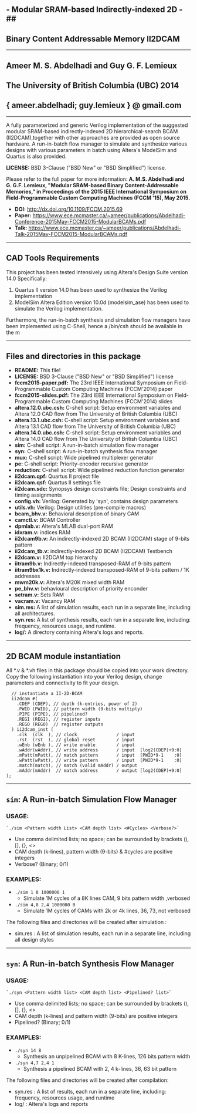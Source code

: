## - Modular SRAM-based Indirectly-indexed 2D -##
## Binary Content Addressable Memory II2DCAM ##
---
## Ameer  M. S.  Abdelhadi and Guy  G. F.  Lemieux ##
## The University of British Columbia (UBC)  2014 ##
## { ameer.abdelhadi; guy.lemieux } @ gmail.com ##
---

A fully parameterized and generic Verilog implementation of the suggested modular SRAM-based indirectly-indexed 2D hierarchical-search BCAM (II2DCAM),together with other approaches are provided as open source hardware. A run-in-batch flow manager to simulate and synthesize various designs with various parameters in batch using Altera's ModelSim and Quartus is also provided.

**LICENSE:** BSD 3-Clause ("BSD New" or "BSD Simplified") license.

Please refer to the full paper for more information:
**A. M.S. Abdelhadi and G. G.F. Lemieux,
"Modular SRAM-based Binary Content-Addressable Memories," in Proceedings of the 2015 IEEE International Symposium on Field-Programmable Custom Computing Machines (FCCM '15), May 2015.**
* **DOI:** http://dx.doi.org/10.1109/FCCM.2015.69
* **Paper:** https://www.ece.mcmaster.ca/~ameer/publications/Abdelhadi-Conference-2015May-FCCM2015-ModularBCAMs.pdf
* **Talk:** https://www.ece.mcmaster.ca/~ameer/publications/Abdelhadi-Talk-2015May-FCCM2015-ModularBCAMs.pdf


---


## CAD Tools Requirements ##
This project has been tested intensively using Altera's Design Suite version 14.0 Specifically:
  1. Quartus II version 14.0 has been used to synthesize the Verilog implementation
  2. ModelSim Altera Edition version 10.0d (modelsim\_ase) has been used to simulate the Verilog implementation.

Furthermore, the run-in-batch synthesis and simulation flow managers have been implemented using C-Shell, hence a /bin/csh should be available in the m


---


## Files and directories in this package ##

  * **README:** This file!
  * **LICENSE:** BSD 3-Clause ("BSD New" or "BSD Simplified") license
  * **fccm2015-paper.pdf:** The 23rd IEEE International Symposium on Field-Programmable Custom Computing Machines (FCCM'2014) paper
  * **fccm2015-slides.pdf:** The 23rd IEEE International Symposium on Field-Programmable Custom Computing Machines (FCCM'2014) slides
  * **altera.12.0.ubc.csh:** C-shell script: Setup environment variables and Altera 12.0 CAD flow from The University of British Columbia (UBC)
  * **altera.13.1.ubc.csh:** C-shell script: Setup environment variables and Altera 13.1 CAD flow from The University of British Columbia (UBC)
  * **altera.14.0.ubc.csh:** C-shell script: Setup environment variables and Altera 14.0 CAD flow from The University of British Columbia (UBC)
  * **sim:** C-shell script: A run-in-batch simulation flow manager
  * **syn:** C-shell script: A run-in-batch synthesis  flow manager
  * **mux:** C-shell script: Wide pipelined multiplexer generator
  * **pe:** C-shell script: Priority-encoder recursive generator
  * **reduction:** C-shell script: Wide pipelined reduction function generator
  * **ii2dcam.qpf:** Quartus II project file
  * **ii2dcam.qsf:** Quartus II settings file
  * **ii2dcam.sdc:** Synopsys design constraints file; Design constraints and timing assignments
  * **config.vh:** Verilog: Generated by 'syn', contains design parameters
  * **utils.vh:** Verilog: Design utilities (pre-compile macros)
  * **bcam_bhv.v:** Behavioral description of binary CAM
  * **camctl.v:** BCAM Controller
  * **dpmlab.v:** Altera's MLAB dual-port RAM
  * **idxram.v:** indices RAM
  * **ii2dcam9b.v:** An indirectly-indexed 2D BCAM (II2DCAM) stage of 9-bits pattern
  * **ii2dcam_tb.v:** indirectly-indexed 2D BCAM (II2DCAM) Testbench
  * **ii2dcam.v:** II2DCAM top hierarchy
  * **iitram9b.v:** Indirectly-indexed transposed-RAM of 9-bits pattern
  * **iitram9bx1k.v:** Indirectly-indexed transposed-RAM of 9-bits pattern / 1K addresses
  * **mwm20k.v:** Altera's M20K mixed width RAM
  * **pe_bhv.v:** behavioural description of priority enconder
  * **setram.v:** Sets RAM
  * **vacram.v:** Vacancy RAM
  * **sim.res:** A list of simulation results, each run in a separate line, including all architectures.
  * **syn.res:** A list of synthesis results, each run in a separate line, including: frequency, resources usage, and runtime.
  * **log/:** A directory containing Altera's logs and reports.


---


## 2D BCAM module instantiation ##
All *.v & *.vh files in this package should be copied into your work directory. Copy the following instantiation into your Verilog design, change parameters and connectivity to fit your design.

```
  // instantiate a II-2D-BCAM
  ii2dcam #(
    .CDEP (CDEP), // depth (k-entries, power of 2)
    .PWID (PWID), // pattern width (9-bits multiply)
    .PIPE (PIPE), // pipelined?
    .REGI (REGI), // register inputs
    .REGO (REGO)  // register outputs
  ) ii2dcam_inst (
    .clk  (clk  ), // clock               / input
    .rst  (rst  ), // global reset        / input
    .wEnb (wEnb ), // write enable        / input
    .wAddr(wAddr), // write address       / input  [log2(CDEP)+9:0]
    .mPatt(mPatt), // match pattern       / input  [PWID*9-1    :0]
    .wPatt(wPatt), // write pattern       / input  [PWID*9-1    :0]
    .match(match), // match (valid mAddr) / output
    .mAddr(mAddr)  // match address       / output [log2(CDEP)+9:0]
);
```


---


## `sim`: A Run-in-batch Simulation Flow Manager ##

### USAGE: ###

    `./sim <Pattern width List> <CAM depth list> <#Cycles> <Verbose?>`

  * Use comma delimited lists; no space; can be surrounded by brackets (), [], {}, <>
  * CAM depth (k-lines), pattern width (9-bits) & #cycles are positive integers
  * Verbose? (Binary; 0/1)

### EXAMPLES: ###

  * `./sim 1 8 1000000 1`
    * Simulate 1M cycles of a 8K lines CAM, 9 bits pattern width ,verbosed
  * `./sim 4,8 2,4 1000000 0`
    * Simulate 1M cycles of CAMs with 2k or 4k lines, 36, 73, not verbosed

The following files and directories will be created after simulation :
  * sim.res : A list of simulation results, each run in a separate line, including all design styles


---


## `syn`: A Run-in-batch Synthesis Flow Manager ##

### USAGE: ###

    `./syn <Pattern width list> <CAM depth list> <Pipelined? list>`

  * Use comma delimited lists; no space; can be surrounded by brackets (), [], {}, <>
  * CAM depth (k-lines) and pattern width (9-bits) are positive integers
  * Pipelined? (Binary; 0/1)

### EXAMPLES: ###

  * `./syn 14 8`
    * Synthesis an unpipelined BCAM with 8 K-lines, 126 bits pattern width
  * `./syn 4,7 2,4 1`
    * Synthesis a pipelined BCAM with 2, 4 k-lines, 36, 63 bit pattern

The following files and directories will be created after compilation:
  * syn.res : A list of results, each run in a separate line, including: frequency, resources usage, and runtime
  * log/    : Altera's logs and reports
